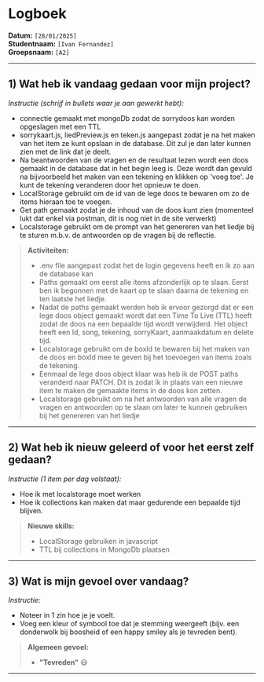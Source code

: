 # Logboek

**Datum:** `[28/01/2025]`  
**Studentnaam:** `[Ivan Fernandez]`  
**Groepsnaam:** `[A2]`

---

## 1) Wat heb ik vandaag gedaan voor mijn project?

*Instructie (schrijf in bullets waar je aan gewerkt hebt):*  
- connectie gemaakt met mongoDb zodat de sorrydoos kan worden opgeslagen met een TTL
- sorrykaart.js, liedPreview.js en teken.js aangepast zodat je na het maken van het item ze kunt opslaan in de database. Dit zul je dan later kunnen zien met de link dat je deelt. 
- Na beantwoorden van de vragen en de resultaat lezen wordt een doos gemaakt in de database dat in het begin leeg is. Deze wordt dan gevuld na bijvoorbeeld het maken van een tekening en klikken op 'voeg toe'. Je kunt de tekening veranderen door het opnieuw te doen.
- LocalStorage gebruikt om de id van de lege doos te bewaren om zo de items hieraan toe te voegen.
- Get path gemaakt zodat je de inhoud van de doos kunt zien (momenteel lukt dat enkel via postman, dit is nog niet in de site verwerkt)
- Localstorage gebruikt om de prompt van het genereren van het liedje bij te sturen m.b.v. de antwoorden op de vragen bij de reflectie.

> **Activiteiten:**  
> - .env file aangepast zodat het de login gegevens heeft en ik zo aan de database kan
> - Paths gemaakt om eerst alle items afzonderlijk op te slaan. Eerst ben ik begonnen met de kaart op te slaan daarna de tekening en ten laatste het liedje. 
> - Nadat de paths gemaakt werden heb ik ervoor gezorgd dat er een lege doos object gemaakt wordt dat een Time To Live (TTL) heeft zodat de doos na een bepaalde tijd wordt verwijderd. Het object heeft een Id, song, tekening, sorryKaart, aanmaakdatum en delete tijd. 
> - Localstorage gebruikt om de boxId te bewaren bij het maken van de doos en boxId mee te geven bij het toevoegen van items zoals de tekening.
> - Eenmaal de lege doos object klaar was heb ik de POST paths veranderd naar PATCH. Dit is zodat ik in plaats van een nieuwe item te maken de gemaakte items in de doos kon zetten. 
> - Localstorage gebruikt om na het antwoorden van alle vragen de vragen en antwoorden op te slaan om later te kunnen gebruiken bij het genereren van het liedje

---
## 2) Wat heb ik nieuw geleerd of voor het eerst zelf gedaan?

*Instructie (1 item per dag volstaat):*  
- Hoe ik met localstorage moet werken
- Hoe ik collections kan maken dat maar gedurende een bepaalde tijd blijven.


> **Nieuwe skills:**  
> - LocalStorage gebruiken in javascript
> - TTL bij collections in MongoDb plaatsen
---

## 3) Wat is mijn gevoel over vandaag?

*Instructie:*  
- Noteer in 1 zin hoe je je voelt.  
- Voeg een kleur of symbool toe dat je stemming weergeeft (bijv. een donderwolk bij boosheid of een happy smiley als je tevreden bent).


> **Algemeen gevoel:**  
> - **"Tevreden"** :smiley:  
>

---

